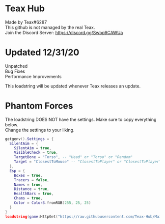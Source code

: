 # Teax Hub
Made by Teax#6287  
This github is not managed by the real Teax.  
Join the Discord Server: https://discord.gg/Swbp9CAWUa  

# Updated 12/31/20
Unpatched  
Bug Fixes  
Performance Improvements  

This loadstring will be updated whenever Teax releases an update.  

# Phantom Forces
The loadstring DOES NOT have the settings. Make sure to copy everything below.  
Change the settings to your liking.
```lua
getgenv().Settings = {
  SilentAim = {
    SilentAim = true,
    VisibleCheck = true,
    TargetBone = "Torso", -- "Head" or "Torso" or "Random"
    Target = "ClosestToMouse" -- "ClosestToPlayer" or "ClosestToPlayer"
  },
  Esp = {
    Boxes = true,
    Tracers = false,
    Names = true,
    Distance = true,
    HealthBars = true,
    Chams = true,
    Color = Color3.fromRGB(255, 25, 25)
  }
}
loadstring(game:HttpGet("https://raw.githubusercontent.com/Teax-Hub/Main/main/Phantom%20Forces.lua", true))()
```
